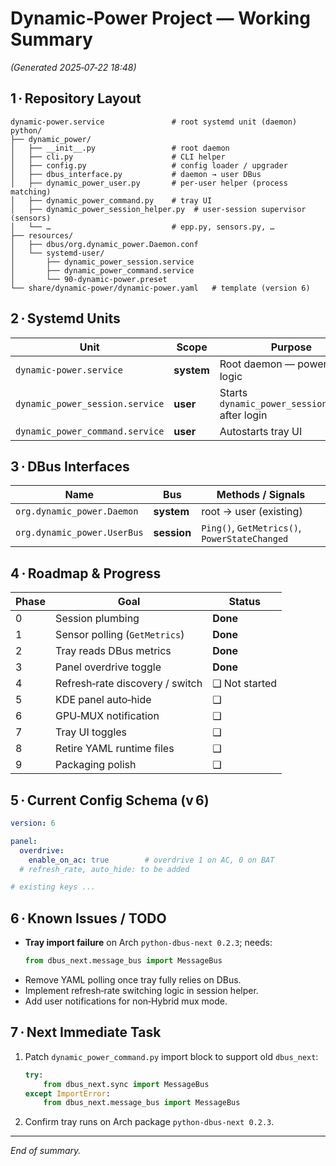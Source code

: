 
# Dynamic‑Power Project — Working Summary  
*(Generated 2025‑07‑22 18:48)*

## 1 · Repository Layout

```
dynamic-power.service               # root systemd unit (daemon)
python/
├── dynamic_power/
│   ├── __init__.py                 # root daemon
│   ├── cli.py                      # CLI helper
│   ├── config.py                   # config loader / upgrader
│   ├── dbus_interface.py           # daemon → user DBus
│   ├── dynamic_power_user.py       # per‑user helper (process matching)
│   ├── dynamic_power_command.py    # tray UI
│   ├── dynamic_power_session_helper.py  # user‑session supervisor (sensors)
│   └── …                           # epp.py, sensors.py, …
├── resources/
│   ├── dbus/org.dynamic_power.Daemon.conf
│   └── systemd-user/
│       ├── dynamic_power_session.service
│       ├── dynamic_power_command.service
│       └── 90-dynamic-power.preset
└── share/dynamic-power/dynamic-power.yaml   # template (version 6)
```

## 2 · Systemd Units

| Unit | Scope | Purpose |
|------|-------|---------|
| `dynamic-power.service` | **system** | Root daemon — power‑profile logic |
| `dynamic_power_session.service` | **user** | Starts `dynamic_power_session_helper` after login |
| `dynamic_power_command.service` | **user** | Autostarts tray UI |

## 3 · DBus Interfaces

| Name | Bus | Methods / Signals |
|------|-----|-------------------|
| `org.dynamic_power.Daemon` | **system** | root → user (existing) |
| `org.dynamic_power.UserBus` | **session** | `Ping()`, `GetMetrics()`, `PowerStateChanged` |

## 4 · Roadmap & Progress

| Phase | Goal | Status |
|-------|------|--------|
| 0 | Session plumbing | **Done** |
| 1 | Sensor polling (`GetMetrics`) | **Done** |
| 2 | Tray reads DBus metrics | **Done** |
| 3 | Panel overdrive toggle | **Done** |
| 4 | Refresh‑rate discovery / switch | ❑ Not started |
| 5 | KDE panel auto‑hide | ❑ |
| 6 | GPU‑MUX notification | ❑ |
| 7 | Tray UI toggles | ❑ |
| 8 | Retire YAML runtime files | ❑ |
| 9 | Packaging polish | ❑ |

## 5 · Current Config Schema (v 6)

```yaml
version: 6

panel:
  overdrive:
    enable_on_ac: true        # overdrive 1 on AC, 0 on BAT
  # refresh_rate, auto_hide: to be added

# existing keys ...
```

## 6 · Known Issues / TODO

* **Tray import failure** on Arch `python-dbus-next 0.2.3`; needs:
  ```python
  from dbus_next.message_bus import MessageBus
  ```
* Remove YAML polling once tray fully relies on DBus.
* Implement refresh‑rate switching logic in session helper.
* Add user notifications for non‑Hybrid mux mode.

## 7 · Next Immediate Task

1. Patch `dynamic_power_command.py` import block to support old `dbus_next`:
   ```python
   try:
       from dbus_next.sync import MessageBus
   except ImportError:
       from dbus_next.message_bus import MessageBus
   ```
2. Confirm tray runs on Arch package `python-dbus-next 0.2.3`.

---

*End of summary.*
